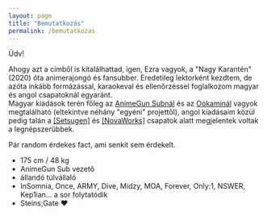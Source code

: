 ```yaml
---
layout: page
title: "Bemutatkozás"
permalink: /bemutatkozas
---
```

Üdv!

Ahogy azt a címből is kitalálhattad, igen, Ezra vagyok, a "Nagy Karantén" (2020) óta animerajongó és fansubber. Eredetileg lektorként kezdtem,
de azóta inkább formázással, karaokeval és ellenőrzéssel foglalkozom magyar és angol csapatoknál egyaránt.  
Magyar kiadások terén főleg az [AnimeGun Subnál](https:/animegunsub.hu/) és az [Ookaminál](https://ookami.hu/) vagyok megtalálható (eltekintve néhány "egyéni" projettől),
angol kiadásaim közül pedig talán a [\[Setsugen\]](https://nyaa.si/user/Setsugennoao) és [\[NovaWorks\]](https://nyaa.si/user/NovaWorks)
csapatok alatt megjelentek voltak a legnépszerűbbek.


Pár random érdekes fact, ami senkit sem érdekelt.
- 175 cm / 48 kg
- AnimeGun Sub vezető
- állandó túlvállaló
- InSomnia, Once, ARMY, Dive, Midzy, MOA, Forever, Only:1, NSWER, Kep1ian… a sor folytatódik
- Steins;Gate ❤
